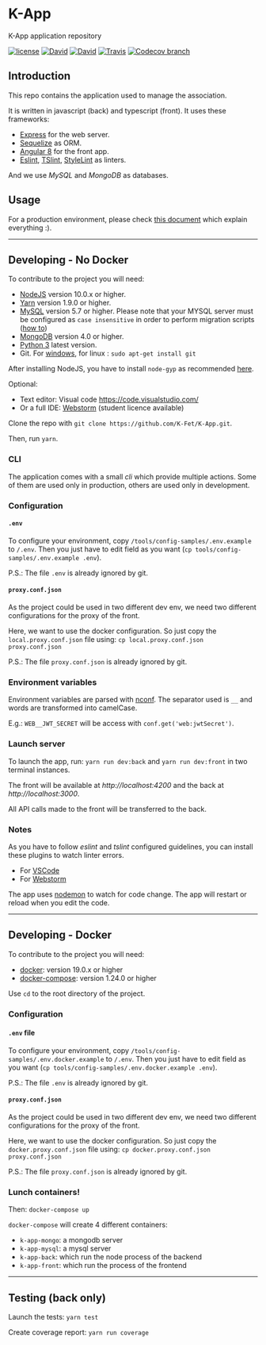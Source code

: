 # K-App
K-App application repository

[![license](https://img.shields.io/github/license/K-Fet/K-App.svg)](./LICENSE.md)
[![David](https://img.shields.io/david/K-Fet/K-App.svg)](https://david-dm.org/K-Fet/K-App)
[![David](https://img.shields.io/david/dev/K-Fet/K-App.svg)](https://david-dm.org/K-Fet/K-App)
[![Travis](https://img.shields.io/travis/K-Fet/K-App.svg)](https://travis-ci.org/K-Fet/K-App)
[![Codecov branch](https://img.shields.io/codecov/c/github/K-Fet/K-App.svg)](https://codecov.io/gh/K-Fet/K-App/)


## Introduction

This repo contains the application used to manage the association.

It is written in javascript (back) and typescript (front).
It uses these frameworks:
- [Express](https://expressjs.com) for the web server.
- [Sequelize](http://sequelizejs.com) as ORM.
- [Angular 8](https://angular.io/) for the front app.
- [Eslint](https://eslint.org/), [TSlint](https://palantir.github.io/tslint/), [StyleLint](https://stylelint.io/) as linters.

And we use *MySQL* and *MongoDB* as databases.

## Usage

For a production environment, please check [this document](./docs/Deployment.md) 
which explain everything :).


---

## Developing - No Docker

To contribute to the project you will need:
- [NodeJS](https://nodejs.org/en/) version 10.0.x or higher.
- [Yarn](https://yarnpkg.com) version 1.9.0 or higher.
- [MySQL](https://dev.mysql.com/downloads/mysql) version 5.7 or higher. Please note that your MYSQL server must be configured as `case insensitive` in order to perform migration scripts ([how to](https://dba.stackexchange.com/a/69330))
- [MongoDB](https://www.mongodb.com/download-center/community) version 4.0 or higher.
- [Python 3](https://www.python.org/download/releases/3.0/) latest version.
- Git. For [windows](https://git-scm.com/downloads), for linux : `sudo apt-get install git`

After installing NodeJS,
you have to install `node-gyp` as recommended 
[here](https://www.npmjs.com/package/node-gyp#installation).

Optional:
- Text editor: Visual code https://code.visualstudio.com/
- Or a full IDE: [Webstorm](https://www.jetbrains.com/webstorm/)
    (student licence available) 

Clone the repo with `git clone https://github.com/K-Fet/K-App.git`.

Then, run `yarn`.

### CLI

The application comes with a small _cli_ which provide multiple actions. 
Some of them are used only in production, others are used only in development.

### Configuration

#### `.env`
To configure your environment, copy `/tools/config-samples/.env.example` to `/.env`.
Then you just have to edit field as you want (`cp tools/config-samples/.env.example .env`).

P.S.: The file `.env` is already ignored by git.

#### `proxy.conf.json`

As the project could be used in two different dev env, we need two different configurations for the proxy of the front.

Here, we want to use the docker configuration. So just copy the `local.proxy.conf.json` file using: `cp local.proxy.conf.json proxy.conf.json`

P.S.: The file `proxy.conf.json` is already ignored by git.


### Environment variables

Environment variables are parsed with [nconf](https://github.com/indexzero/nconf/).
The separator used is `__` and words are transformed into camelCase.

E.g.: `WEB__JWT_SECRET` will be access with `conf.get('web:jwtSecret')`.


### Launch server

To launch the app, run: `yarn run dev:back` and `yarn run dev:front` in two terminal instances.

The front will be available at _http://localhost:4200_ and the back at _http://localhost:3000_.

All API calls made to the front will be transferred to the back.

### Notes

As you have to follow *eslint* and *tslint* configured guidelines, 
you can install these plugins to watch linter errors.

* For [VSCode](https://marketplace.visualstudio.com/items?itemName=dbaeumer.vscode-eslint)
* For [Webstorm](http://plugins.jetbrains.com/plugin/7494)

The app uses [nodemon](https://nodemon.io/) to watch for code change.
The app will restart or reload when you edit the code.

---

## Developing - Docker

To contribute to the project you will need:
- [docker](https://docs.docker.com/install/): version 19.0.x or higher
- [docker-compose](https://docs.docker.com/compose/install/): version 1.24.0 or higher

Use `cd` to the root directory of the project.

### Configuration

#### `.env` file

To configure your environment, copy `/tools/config-samples/.env.docker.example` to `/.env`.
Then you just have to edit field as you want (`cp tools/config-samples/.env.docker.example .env`).

P.S.: The file `.env` is already ignored by git.

#### `proxy.conf.json`

As the project could be used in two different dev env, we need two different configurations for the proxy of the front.

Here, we want to use the docker configuration. So just copy the `docker.proxy.conf.json` file using: `cp docker.proxy.conf.json proxy.conf.json`

P.S.: The file `proxy.conf.json` is already ignored by git.

### Lunch containers!

Then: `docker-compose up`

`docker-compose` will create 4 different containers:
- `k-app-mongo`: a mongodb server
- `k-app-mysql`: a mysql server
- `k-app-back`: which run the node process of the backend
- `k-app-front`: which run the process of the frontend 

---

## Testing (back only)

Launch the tests: `yarn test`

Create coverage report: `yarn run coverage`
